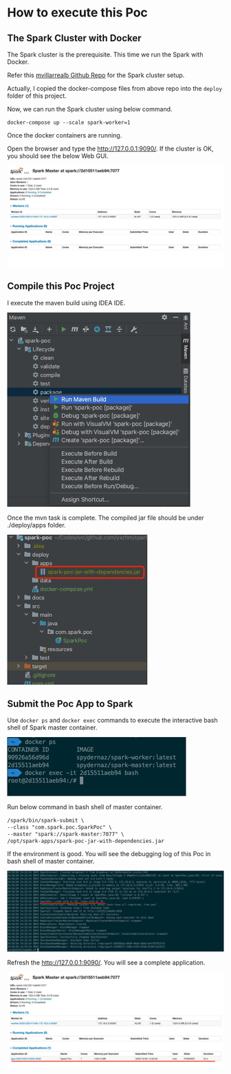 # How to execute this Poc

## The Spark Cluster with Docker

The Spark cluster is the prerequisite. This time we run the Spark with Docker. 

Refer this [mvillarrealb Github Repo](https://github.com/mvillarrealb/docker-spark-cluster)
for the Spark cluster setup. 

Actually, I copied the docker-compose files from above repo into the `deploy` folder of this
 project.

Now, we can run the Spark cluster using below command.
```
docker-compose up --scale spark-worker=1
```
Once the docker containers are running. 

Open the browser and type the http://127.0.0.1:9090/. If the cluster is OK, you should see the
 below Web GUI.
 
 ![Web GuI](docs/spark_init_web_gui.jpg)
 
## Compile this Poc Project

I execute the maven build using IDEA IDE.

![mvn compile](./docs/mvn_compile.jpg)

Once the mvn task is complete. The compiled jar file should be under ./deploy/apps folder.

![jar file](./docs/compiled_jar.jpg)

## Submit the Poc App to Spark

Use `docker ps` and `docker exec` commands to execute the interactive bash shell of Spark master
 container.
 
![docker exec](./docs/docker_exec.jpg)

Run below command in bash shell of master container.

```
/spark/bin/spark-submit \
--class "com.spark.poc.SparkPoc" \
--master "spark://spark-master:7077" \
/opt/spark-apps/spark-poc-jar-with-dependencies.jar
```

If the environment is good. You will see the debugging log of this Poc in bash shell of master
 container.

![debug log](./docs/poc_log.jpg)

Refresh the http://127.0.0.1:9090/. You will see a complete application.

![task_complete_web_gui](./docs/spark_task_complete_web_gui.jpg)